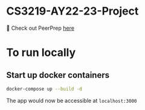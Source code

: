 # CS3219-AY22-23-Project

📝 Check out PeerPrep [here](https://frontend-pzsuad4zva-as.a.run.app/login)

# To run locally

## Start up docker containers

```bash
docker-compose up --build -d
```

The app would now be accessible at `localhost:3000`
